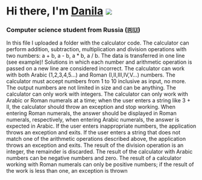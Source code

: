 # Hi there, I'm [Danila](https://daniilshat.ru/) ![](https://github.com/blackcater/blackcater/raw/main/images/Hi.gif) 
### Computer science student from Russia (🇷🇺)

In this file I uploaded a folder with the calculator code.
The calculator can perform addition, subtraction, multiplication and division operations with two numbers: a + b, a - b, a * b, a / b. The data is transferred in one line (see example)! Solutions in which each number and arithmetic operation is passed on a new line are considered incorrect.
The calculator can work with both Arabic (1,2,3,4,5...) and Roman (I,II,III,IV,V...) numbers.
The calculator must accept numbers from 1 to 10 inclusive as input, no more. The output numbers are not limited in size and can be anything.
The calculator can only work with integers.
The calculator can only work with Arabic or Roman numerals at a time; when the user enters a string like 3 + II, the calculator should throw an exception and stop working.
When entering Roman numerals, the answer should be displayed in Roman numerals, respectively, when entering Arabic numerals, the answer is expected in Arabic.
If the user enters inappropriate numbers, the application throws an exception and exits.
If the user enters a string that does not match one of the arithmetic operations described above, the application throws an exception and exits.
The result of the division operation is an integer, the remainder is discarded.
The result of the calculator with Arabic numbers can be negative numbers and zero. The result of a calculator working with Roman numerals can only be positive numbers; if the result of the work is less than one, an exception is thrown
